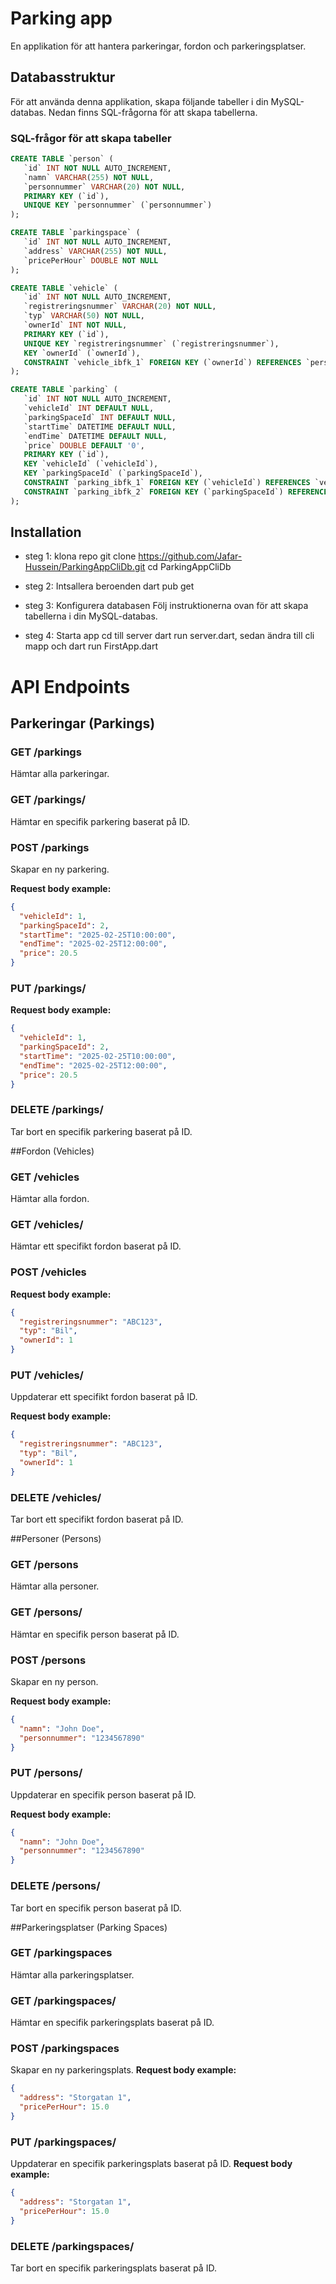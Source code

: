 # Parking app

En applikation för att hantera parkeringar, fordon och parkeringsplatser.

## Databasstruktur

För att använda denna applikation, skapa följande tabeller i din MySQL-databas. Nedan finns SQL-frågorna för att skapa tabellerna.

### SQL-frågor för att skapa tabeller

```sql
CREATE TABLE `person` (
   `id` INT NOT NULL AUTO_INCREMENT,
   `namn` VARCHAR(255) NOT NULL,
   `personnummer` VARCHAR(20) NOT NULL,
   PRIMARY KEY (`id`),
   UNIQUE KEY `personnummer` (`personnummer`)
);

CREATE TABLE `parkingspace` (
   `id` INT NOT NULL AUTO_INCREMENT,
   `address` VARCHAR(255) NOT NULL,
   `pricePerHour` DOUBLE NOT NULL
);

CREATE TABLE `vehicle` (
   `id` INT NOT NULL AUTO_INCREMENT,
   `registreringsnummer` VARCHAR(20) NOT NULL,
   `typ` VARCHAR(50) NOT NULL,
   `ownerId` INT NOT NULL,
   PRIMARY KEY (`id`),
   UNIQUE KEY `registreringsnummer` (`registreringsnummer`),
   KEY `ownerId` (`ownerId`),
   CONSTRAINT `vehicle_ibfk_1` FOREIGN KEY (`ownerId`) REFERENCES `person` (`id`)
);

CREATE TABLE `parking` (
   `id` INT NOT NULL AUTO_INCREMENT,
   `vehicleId` INT DEFAULT NULL,
   `parkingSpaceId` INT DEFAULT NULL,
   `startTime` DATETIME DEFAULT NULL,
   `endTime` DATETIME DEFAULT NULL,
   `price` DOUBLE DEFAULT '0',
   PRIMARY KEY (`id`),
   KEY `vehicleId` (`vehicleId`),
   KEY `parkingSpaceId` (`parkingSpaceId`),
   CONSTRAINT `parking_ibfk_1` FOREIGN KEY (`vehicleId`) REFERENCES `vehicle` (`id`),
   CONSTRAINT `parking_ibfk_2` FOREIGN KEY (`parkingSpaceId`) REFERENCES `parkingspace` (`id`)
);
```

## Installation

- steg 1: klona repo
git clone https://github.com/Jafar-Hussein/ParkingAppCliDb.git
cd ParkingAppCliDb

- steg 2: Intsallera beroenden
dart pub get

- steg 3: Konfigurera databasen
Följ instruktionerna ovan för att skapa tabellerna i din MySQL-databas.

- steg 4: Starta app
cd till server dart run server.dart, sedan ändra till cli mapp och dart run FirstApp.dart

# API Endpoints

## Parkeringar (Parkings)

### GET /parkings
Hämtar alla parkeringar.

### GET /parkings/<id>
Hämtar en specifik parkering baserat på ID.

### POST /parkings
Skapar en ny parkering.

**Request body example:**
```json
{
  "vehicleId": 1,
  "parkingSpaceId": 2,
  "startTime": "2025-02-25T10:00:00",
  "endTime": "2025-02-25T12:00:00",
  "price": 20.5
}
```
### PUT /parkings/<id>

**Request body example:**
```json
{
  "vehicleId": 1,
  "parkingSpaceId": 2,
  "startTime": "2025-02-25T10:00:00",
  "endTime": "2025-02-25T12:00:00",
  "price": 20.5
}
```
### DELETE /parkings/<id>
Tar bort en specifik parkering baserat på ID.

##Fordon (Vehicles)

### GET /vehicles
Hämtar alla fordon.

### GET /vehicles/<id>
Hämtar ett specifikt fordon baserat på ID.

### POST /vehicles

**Request body example:**

```json
{
  "registreringsnummer": "ABC123",
  "typ": "Bil",
  "ownerId": 1
}

```

### PUT /vehicles/<id>
Uppdaterar ett specifikt fordon baserat på ID.

**Request body example:**

```json
{
  "registreringsnummer": "ABC123",
  "typ": "Bil",
  "ownerId": 1
}

```

### DELETE /vehicles/<id>
Tar bort ett specifikt fordon baserat på ID.

##Personer (Persons)

### GET /persons
Hämtar alla personer.

### GET /persons/<id>
Hämtar en specifik person baserat på ID.

### POST /persons
Skapar en ny person.

**Request body example:**

```json
{
  "namn": "John Doe",
  "personnummer": "1234567890"
}


```

### PUT /persons/<id>
Uppdaterar en specifik person baserat på ID.

**Request body example:**
```json
{
  "namn": "John Doe",
  "personnummer": "1234567890"
}
```

### DELETE /persons/<id>
Tar bort en specifik person baserat på ID.

##Parkeringsplatser (Parking Spaces)

### GET /parkingspaces
Hämtar alla parkeringsplatser.

### GET /parkingspaces/<id>
Hämtar en specifik parkeringsplats baserat på ID.

### POST /parkingspaces
Skapar en ny parkeringsplats.
**Request body example:**
```json
{
  "address": "Storgatan 1",
  "pricePerHour": 15.0
}

```

### PUT /parkingspaces/<id>
Uppdaterar en specifik parkeringsplats baserat på ID.
**Request body example:**
```json
{
  "address": "Storgatan 1",
  "pricePerHour": 15.0
}
```

### DELETE /parkingspaces/<id>
Tar bort en specifik parkeringsplats baserat på ID.